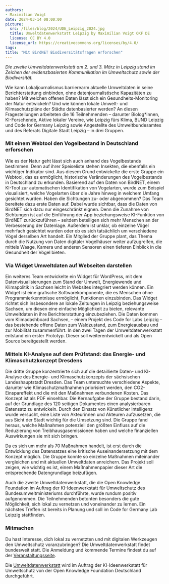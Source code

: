 ```yaml
---
authors: 
- Maximilian Voigt
date: 2024-03-14 08:00:00
picture:
  src: /files/blog/2024/UDE_Leipzig_2024.jpg
  title: Umweltdatenwerkstatt Leipzig by Maximilian Voigt OKF DE
  license: CC BY 4.0
  license_url: https://creativecommons.org/licenses/by/4.0/
tags:
title: "Mit BirdNET Biodiversitätsfragen erforschen"
---
```


*Die zweite Umweltdatenwerkstatt am 2. und 3. März in Leipzig stand im Zeichen der evidenzbasierten Kommunikation im Umweltschutz sowie der Biodiversität.*

Wie kann Lokaljournalismus barrierearm aktuelle Umweltdaten in seine Berichterstattung einbinden, ohne datenjournalistische Kapazitäten zu haben? Mit welchen offenen Daten lässt sich ein Gesundheits-Monitoring der Natur entwickeln? Und wie können lokale Umwelt- und Klimaschutzpläne der Städte datenbasierter werden? An diesen Fragestellungen arbeiteten die 16 Teilnehmenden – darunter Biolog*innen, KI-Forschende, Aktive lokaler Vereine, wie Leipzig fürs Klima, BUND Leipzig und Code for Germany Leipzig sowie Angestellte des Umweltbundesamtes und des Referats Digitale Stadt Leipzig – in drei Gruppen.

### Mit einem Webtool den Vogelbestand in Deutschland erforschen

Wie es der Natur geht lässt sich auch anhand des Vogelbestands bestimmen. Denn auf ihrer Speiseliste stehen Insekten, die ebenfalls ein wichtiger Indikator sind. Aus diesem Grund entwickelte die erste Gruppe ein Webtool, das es ermöglicht, historische Veränderungen des Vogelbestands in Deutschland zu erkunden. Basierend auf den Daten von BirdNET, einem KI-Tool zur automatischen Identifikation von Vogelarten, wurde zum Beispiel visualisiert, welche Vogelarten über die Jahre hinweg in welchem Umfang gesichtet wurden. Haben die Sichtungen zu- oder abgenommen? Das Team bereitete dazu erste Daten auf. Dabei wurde sichtbar, dass die Daten von BirdNET sich dazu nur eingeschränkt eignen. Denn die Zunahme von Sichtungen ist auf die Einführung der App beziehungsweise KI-Funktion von BirdNET zurückzuführen – seitdem beteiligen sich mehr Menschen an der Verbesserung der Datenlage. Außerdem ist unklar, ob einzelne Vögel mehrfach gesichtet wurden oder ob es sich tatsächlich um verschiedene Vögel derselben Art handelt. Ein Mitglied der Gruppe plant, das Thema durch die Nutzung von Daten digitaler Vogelhäuser weiter aufzugreifen, die mittels Waage, Kamera und anderen Sensoren einen tieferen Einblick in die Gesundheit der Vögel bieten.

### Via Widget Umweltdaten auf Webseiten darstellen

Ein weiteres Team entwickelte ein Widget für WordPress, mit dem Datenvisualisierungen zum Stand der Umwelt, Energiewende und Klimapolitik in Sachsen leicht in Websites integriert werden können. Ein Widget ist eine grafische Softwarekomponente, die es Menschen ohne Programmierkenntnisse ermöglicht, Funktionen einzubinden. Das Widget richtet sich insbesondere an lokale Zeitungen in Leipzig beziehungsweise Sachsen, um diesen eine einfache Möglichkeit zu bieten, relevante Umweltdaten in ihre Berichterstattung einzubeziehen. Die Daten kommen vom Klimadashboard Sachsen, – einem Projekt des Code for Labs Leipzig – das bestehende offene Daten zum Waldzustand, zum Energieausbau und zur Mobilität zusammenführt. In den zwei Tagen der Umweltdatenwerkstatt entstand ein erster Prototyp. Dieser soll weiterentwickelt und als Open Source bereitgestellt werden.

### Mittels KI-Analyse auf dem Prüfstand: das Energie- und Klimaschutzkonzept Dresdens

Die dritte Gruppe konzentrierte sich auf die detaillierte Daten- und KI-Analyse des Energie- und Klimaschutzkonzepts der sächsischen Landeshauptstadt Dresden. Das Team untersuchte verschiedene Aspekte, darunter wie Klimaschutzmaßnahmen priorisiert werden, den CO2-Einspareffekt und die mit den Maßnahmen verbundenen Kosten. Das Konzept ist als PDF einsehbar. Die Kernaufgabe der Gruppe bestand darin, auf der Grundlage des 120 seitigen Dokumentes einen analysierbaren Datensatz zu entwickeln. Durch den Einsatz von Künstlicher Intelligenz wurde versucht, eine Liste von Akteurinnen und Akteuren aufzusetzen, die aus Sicht der Stadt wichtig für die Umsetzung sind. Die Gruppe fand heraus, welche Maßnahmen potenziell den größten Einfluss auf die Reduzierung von Treibhausgasemissionen haben und welche finanziellen Auswirkungen sie mit sich bringen.

Da es sich um mehr als 70 Maßnahmen handelt, ist erst durch die Entwicklung des Datensatzes eine kritische Auseinandersetzung mit dem Konzept möglich. Die Gruppe konnte so einzelne Maßnahmen miteinander vergleichen und mit aktuellen Umweltdaten anreichern. Das Projekt soll zeigen, wie wichtig es ist, einem Maßnahmenpapier dieser Art die entsprechende Datengrundlage beizufügen.

Auch die zweite Umweltdatenwerkstatt, die die Open Knowledge Foundation im Auftrag der KI-Ideenwerkstatt für Umweltschutz des Bundesumweltministeriums durchführte, wurde rundum positiv aufgenommen. Die Teilnehmenden betonten besonders die gute Möglichkeit, sich lokal zu vernetzen und voneinander zu lernen. Ein nächstes Treffen ist bereits in Planung und soll im Code for Germany Lab Leipzig stattfinden.

### Mitmachen

Du hast Interesse, dich lokal zu vernetzten und mit digitalen Werkzeugen den Umweltschutz voranzubringen? Die Umweltdatenwerkstatt findet bundesweit statt. Die Anmeldung und kommende Termine findest du auf der [Veranstaltungsseite](/workshops/umweltdatenwerkstatt/). 

Die [Umweltdatenwerkstatt](/projekte/umweltdatenwerkstatt/) wird im Auftrag der KI-Ideenwerkstatt für Umweltschutz von der Open Knowledge Foundation Deutschland durchgeführt.